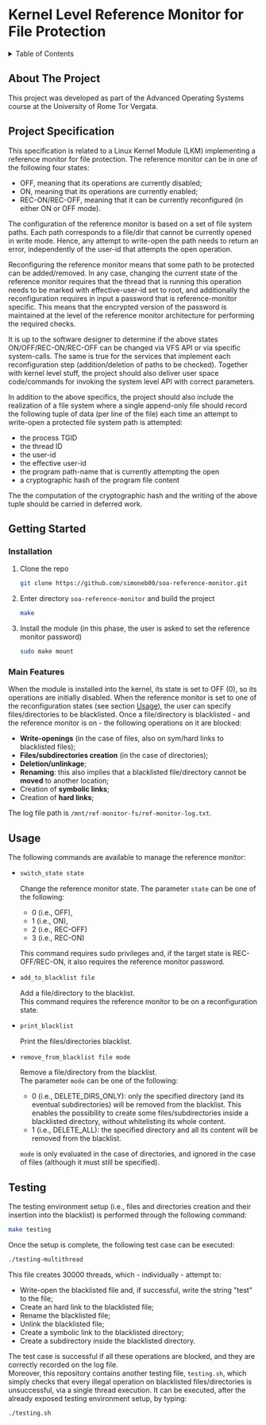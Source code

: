 # Kernel Level Reference Monitor for File Protection 

<!-- TABLE OF CONTENTS -->
<details>
  <summary>Table of Contents</summary>
  <ol>
    <li>
      <a href="#about-the-project">About The Project</a>
      <ul>
        <li><a href="#project-specification">Project Specification</a></li>
      </ul>
    </li>
    <li>
      <a href="#getting-started">Getting Started</a>
      <ul>
        <li><a href="#installation">Installation</a></li>
        <li><a href="#main-features">Main Features</a></li>
        <li><a href="#testing">Testing</a></li>
      </ul>
    </li>
    <li><a href="#usage">Usage</a></li>
    <li><a href="#testing">Testing</a></li>
  </ol>
</details>


## About The Project

This project was developed as part of the Advanced Operating Systems course at the University of Rome Tor Vergata.

## Project Specification

This specification is related to a Linux Kernel Module (LKM) implementing a reference monitor for file protection. The reference monitor can be in one of the following four states:

* OFF, meaning that its operations are currently disabled;
* ON, meaning that its operations are currently enabled;
* REC-ON/REC-OFF, meaning that it can be currently reconfigured (in either ON or OFF mode). 

The configuration of the reference monitor is based on a set of file system paths. Each path corresponds to a file/dir that cannot be currently opened in write mode. Hence, any attempt to write-open the path needs to return an error, independently of the user-id that attempts the open operation.

Reconfiguring the reference monitor means that some path to be protected can be added/removed. In any case, changing the current state of the reference monitor requires that the thread that is running this operation needs to be marked with effective-user-id set to root, and additionally the reconfiguration requires in input a password that is reference-monitor specific. This means that the encrypted version of the password is maintained at the level of the reference monitor architecture for performing the required checks.

It is up to the software designer to determine if the above states ON/OFF/REC-ON/REC-OFF can be changed via VFS API or via specific system-calls. The same is true for the services that implement each reconfiguration step (addition/deletion of paths to be checked). Together with kernel level stuff, the project should also deliver user space code/commands for invoking the system level API with correct parameters.

In addition to the above specifics, the project should also include the realization of a file system where a single append-only file should record the following tuple of data (per line of the file) each time an attempt to write-open a protected file system path is attempted:

* the process TGID
* the thread ID
* the user-id
* the effective user-id
* the program path-name that is currently attempting the open
* a cryptographic hash of the program file content 

The the computation of the cryptographic hash and the writing of the above tuple should be carried in deferred work. 

## Getting Started

### Installation
1. Clone the repo
   ```sh
   git clone https://github.com/simoneb00/soa-reference-monitor.git
   ```
2. Enter directory `soa-reference-monitor` and build the project
   ```sh
   make
   ```
3. Install the module (in this phase, the user is asked to set the reference monitor password) 
   ```sh
   sudo make mount
   ```
### Main Features
When the module is installed into the kernel, its state is set to OFF (0), so its operations are initially disabled. When the reference monitor is set to one of the reconfiguration states (see section <a href="#usage">Usage</a>), the user can specify files/directories to be blacklisted. Once a file/directory is blacklisted - and the reference monitor is on - the following operations on it are blocked:
* **Write-openings** (in the case of files, also on sym/hard links to blacklisted files);
* **Files/subdirectories creation** (in the case of directories);
* **Deletion/unlinkage**;
* **Renaming**: this also implies that a blacklisted file/directory cannot be **moved** to another location;
* Creation of **symbolic links**;
* Creation of **hard links**;

The log file path is `/mnt/ref-monitor-fs/ref-monitor-log.txt`.

## Usage
The following commands are available to manage the reference monitor:
* ```sh
  switch_state state
  ```
  Change the reference monitor state. The parameter `state` can be one of the following:
  * 0 (i.e., OFF),
  * 1 (i.e., ON),
  * 2 (i.e., REC-OFF)
  * 3 (i.e., REC-ON)
    
  This command requires sudo privileges and, if the target state is REC-OFF/REC-ON, it also requires the reference monitor password.
* ```sh
  add_to_blacklist file
  ```
  Add a file/directory to the blacklist. \
  This command requires the reference monitor to be on a reconfiguration state.
* ```sh
  print_blacklist
  ```
  Print the files/directories blacklist.
* ```sh
  remove_from_blacklist file mode
  ```
  Remove a file/directory from the blacklist.\
  The parameter `mode` can be one of the following:
  * 0 (i.e., DELETE_DIRS_ONLY): only the specified directory (and its eventual subdirectories) will be removed from the blacklist. This enables the possibility to create some files/subdirectories inside a blacklisted directory, without whitelisting its whole content.
  * 1 (i.e., DELETE_ALL): the specified directory and all its content will be removed from the blacklist.
  
  `mode` is only evaluated in the case of directories, and ignored in the case of files (although it must still be specified).

## Testing
The testing environment setup (i.e., files and directories creation and their insertion into the blacklist) is performed through the following command:
```sh
make testing
```
Once the setup is complete, the following test case can be executed:
```sh
./testing-multithread
```
This file creates 30000 threads, which - individually - attempt to:
* Write-open the blacklisted file and, if successful, write the string "test" to the file;
* Create an hard link to the blacklisted file;
* Rename the blacklisted file;
* Unlink the blacklisted file;
* Create a symbolic link to the blacklisted directory;
* Create a subdirectory inside the blacklisted directory.

The test case is successful if all these operations are blocked, and they are correctly recorded on the log file.\
Moreover, this repository contains another testing file, ```testing.sh```, which simply checks that every illegal operation on blacklisted files/directories is unsuccessful, via a single thread execution. It can be executed, after the already exposed testing environment setup, by typing:
```sh
./testing.sh
```

